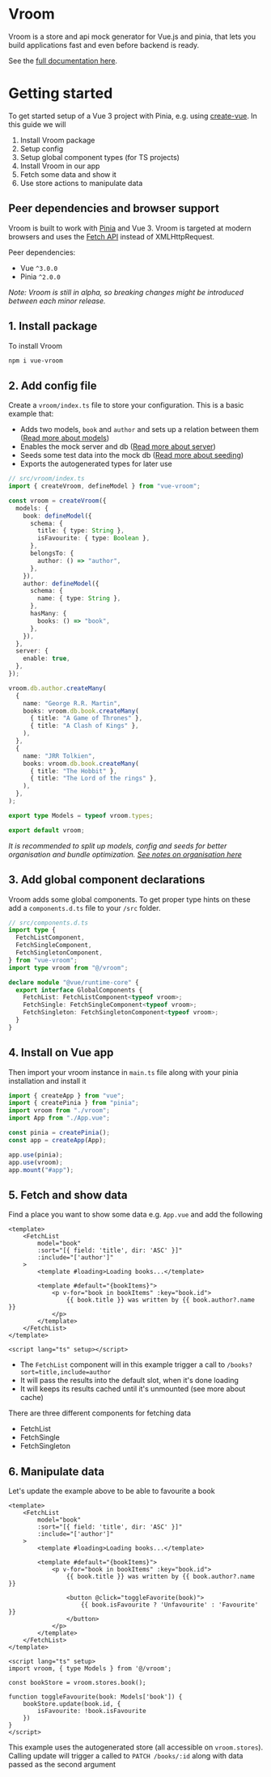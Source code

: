 # Vroom

Vroom is a store and api mock generator for Vue.js and pinia, that lets you
build applications fast and even before backend is ready.

See the [full documentation here](https://frederikbache.github.io/vue-vroom/).

# Getting started

To get started setup of a Vue 3 project with Pinia, e.g. using
[create-vue](https://github.com/vuejs/create-vue). In this guide we will

1. Install Vroom package
2. Setup config
3. Setup global component types (for TS projects)
4. Install Vroom in our app
5. Fetch some data and show it
6. Use store actions to manipulate data

## Peer dependencies and browser support

Vroom is built to work with [Pinia](https://pinia.vuejs.org/) and Vue 3. Vroom
is targeted at modern browsers and uses the
[Fetch API](https://caniuse.com/fetch) instead of XMLHttpRequest.

Peer dependencies:

- Vue `^3.0.0`
- Pinia `^2.0.0`

_Note: Vroom is still in alpha, so breaking changes might be introduced between
each minor release._

## 1. Install package

To install Vroom

```sh
npm i vue-vroom
```

## 2. Add config file

Create a `vroom/index.ts` file to store your configuration. This is a basic
example that:

- Adds two models, `book` and `author` and sets up a relation between them
  ([Read more about models](https://frederikbache.github.io/vue-vroom/guide/models/))
- Enables the mock server and db
  ([Read more about server](https://frederikbache.github.io/vue-vroom/guide/server/))
- Seeds some test data into the mock db
  ([Read more about seeding](https://frederikbache.github.io/vue-vroom/guide/server/seeding.html))
- Exports the autogenerated types for later use

```typescript
// src/vroom/index.ts
import { createVroom, defineModel } from "vue-vroom";

const vroom = createVroom({
  models: {
    book: defineModel({
      schema: {
        title: { type: String },
        isFavourite: { type: Boolean },
      },
      belongsTo: {
        author: () => "author",
      },
    }),
    author: defineModel({
      schema: {
        name: { type: String },
      },
      hasMany: {
        books: () => "book",
      },
    }),
  },
  server: {
    enable: true,
  },
});

vroom.db.author.createMany(
  {
    name: "George R.R. Martin",
    books: vroom.db.book.createMany(
      { title: "A Game of Thrones" },
      { title: "A Clash of Kings" },
    ),
  },
  {
    name: "JRR Tolkien",
    books: vroom.db.book.createMany(
      { title: "The Hobbit" },
      { title: "The Lord of the rings" },
    ),
  },
);

export type Models = typeof vroom.types;

export default vroom;
```

_It is recommended to split up models, config and seeds for better organisation
and bundle optimization.
[See notes on organisation here](https://frederikbache.github.io/vue-vroom/guide/intro/organization.html)_

## 3. Add global component declarations

Vroom adds some global components. To get proper type hints on these add a
`components.d.ts` file to your `/src` folder.

```typescript
// src/components.d.ts
import type {
  FetchListComponent,
  FetchSingleComponent,
  FetchSingletonComponent,
} from "vue-vroom";
import type vroom from "@/vroom";

declare module "@vue/runtime-core" {
  export interface GlobalComponents {
    FetchList: FetchListComponent<typeof vroom>;
    FetchSingle: FetchSingleComponent<typeof vroom>;
    FetchSingleton: FetchSingletonComponent<typeof vroom>;
  }
}
```

## 4. Install on Vue app

Then import your vroom instance in `main.ts` file along with your pinia
installation and install it

```typescript
import { createApp } from "vue";
import { createPinia } from "pinia";
import vroom from "./vroom";
import App from "./App.vue";

const pinia = createPinia();
const app = createApp(App);

app.use(pinia);
app.use(vroom);
app.mount("#app");
```

## 5. Fetch and show data

Find a place you want to show some data e.g. `App.vue` and add the following

```vue
<template>
    <FetchList 
        model="book" 
        :sort="[{ field: 'title', dir: 'ASC' }]"
        :include="['author']"
    >
        <template #loading>Loading books...</template>

        <template #default="{bookItems}">
            <p v-for="book in bookItems" :key="book.id">
                {{ book.title }} was written by {{ book.author?.name }}
            </p>
        </template>
    </FetchList>
</template>

<script lang="ts" setup></script>
```

- The `FetchList` component will in this example trigger a call to
  `/books?sort=title,include=author`
- It will pass the results into the default slot, when it's done loading
- It will keeps its results cached until it's unmounted (see more about cache)

There are three different components for fetching data

- FetchList
- FetchSingle
- FetchSingleton

## 6. Manipulate data

Let's update the example above to be able to favourite a book

```vue
<template>
    <FetchList 
        model="book" 
        :sort="[{ field: 'title', dir: 'ASC' }]"
        :include="['author']"
    >
        <template #loading>Loading books...</template>

        <template #default="{bookItems}">
            <p v-for="book in bookItems" :key="book.id">
                {{ book.title }} was written by {{ book.author?.name }}

                <button @click="toggleFavorite(book)">
                    {{ book.isFavourite ? 'Unfavourite' : 'Favourite' }}
                </button>
            </p>
        </template>
    </FetchList>
</template>

<script lang="ts" setup>
import vroom, { type Models } from '@/vroom';

const bookStore = vroom.stores.book();

function toggleFavourite(book: Models['book']) {
    bookStore.update(book.id, {
        isFavourite: !book.isFavourite
    })
}
</script>
```

This example uses the autogenerated store (all accessible on `vroom.stores`).
Calling update will trigger a called to `PATCH /books/:id` along with data
passed as the second argument
